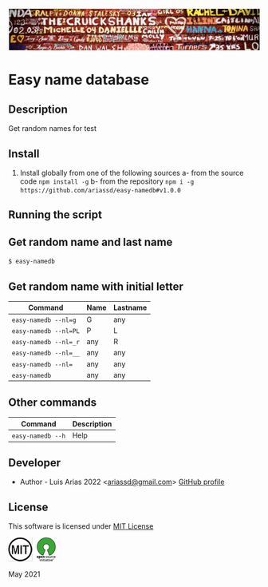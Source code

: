 ![](assets/header.png)

# Easy name database

## Description

Get random names for test

## Install

1. Install globally from one of the following sources
   a- from the source code `npm install -g`
   b- from the repository `npm i -g https://github.com/ariassd/easy-namedb#v1.0.0`

## Running the script

## Get random name and last name

```bash
$ easy-namedb
```

## Get random name with initial letter

| Command               | Name | Lastname |
| --------------------- | ---- | -------- |
| `easy-namedb --nl=g`  | G    | any      |
| `easy-namedb --nl=PL` | P    | L        |
| `easy-namedb --nl=_r` | any  | R        |
| `easy-namedb --nl=__` | any  | any      |
| `easy-namedb --nl=`   | any  | any      |
| `easy-namedb`         | any  | any      |

## Other commands

| Command           | Description |
| ----------------- | ----------- |
| `easy-namedb --h` | Help        |

## Developer

- Author - Luis Arias 2022 <<ariassd@gmail.com>>
  [GitHub profile](https://github.com/ariassd)

## License

This software is licensed under [MIT License](LICENSE)

![](assets/MIT.png) ![](assets/open-source.png)

May 2021
